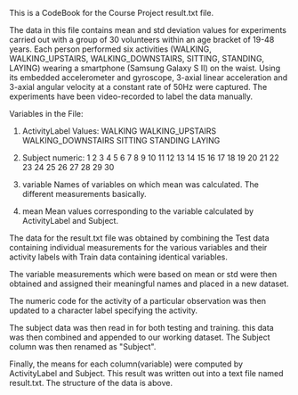 This is a CodeBook for the Course Project result.txt file.

The data in this file contains mean and std deviation values for experiments carried out with a group of 30 volunteers within an age bracket of 19-48 years. 
Each person performed six activities (WALKING, WALKING_UPSTAIRS, WALKING_DOWNSTAIRS, SITTING, STANDING, LAYING) wearing a smartphone 
(Samsung Galaxy S II) on the waist. Using its embedded accelerometer and gyroscope, 3-axial linear acceleration and 3-axial angular velocity 
at a constant rate of 50Hz were captured. The experiments have been video-recorded to label the data manually. 

Variables in the File:

1) ActivityLabel
  Values:
    WALKING
    WALKING_UPSTAIRS
    WALKING_DOWNSTAIRS 
    SITTING
    STANDING
    LAYING

2) Subject
  numeric: 1 2 3 4 5 6 7 8 9 10
          11 12 13 14 15 16 17 18 19 20
          21 22 23 24 25 26 27 28 29 30

3) variable
  Names of variables on which mean was calculated.
  The different measurements basically.
  
4) mean
  Mean values corresponding to the variable calculated
  by ActivityLabel and Subject.
  
The data for the result.txt file was obtained by
combining the Test data containing individual measurements 
for the various variables and their activity labels with Train data containing
identical variables.

The variable measurements which were based on mean or std were then
obtained and assigned their meaningful names and placed
in a new dataset.

The numeric code for the activity of a particular observation
was then updated to a character label specifying the activity.

The subject data was then read in for both testing and training.
this data was then combined and appended to our working dataset.
The Subject column was then renamed as "Subject".

Finally, the means for each column(variable) were computed
by ActivityLabel and Subject.  This result was written out
into a text file named result.txt.  The structure of the 
data is above.




